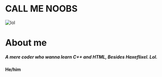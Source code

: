 # CALL ME NOOBS 
![lol](https://user-images.githubusercontent.com/91332276/210838991-1867e4c4-a900-4724-b4be-03917cc11258.gif)

# About me

##### A mere coder who wanna learn C++ and HTML, Besides Haxeflixel. Lol.

####  He/him
